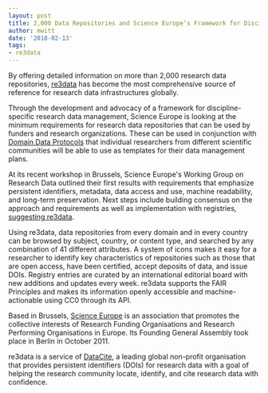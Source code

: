 ```yaml
---
layout: post
title: 2,000 Data Repositories and Science Europe’s Framework for Discipline-specific Research Data Management
author: mwitt
date: '2018-02-13'
tags:
- re3data
---
```


By offering detailed information on more than 2,000 research data repositories, [re3data](https://www.re3data.org/search) has become the most comprehensive source
of reference for research data infrastructures globally.

Through the development and advocacy of a framework for discipline-specific
research data management, Science Europe is looking at the minimum requirements
for research data repositories that can be used by funders and research organizations.
These can be used in conjunction with [Domain Data Protocols](http://www.scienceeurope.org/wp-content/uploads/2018/01/SE_Guidance_Document_RDMPs.pdf)
that individual researchers from different scientific communities will be able
to use as templates for their data management plans.

At its recent workshop in Brussels, Science Europe's Working Group on Research Data outlined their first results with requirements that emphasize persistent identifiers, metadata, data access and use, machine readability, and long-term preservation. Next steps include building consensus on the approach and requirements as well as implementation with registries, [suggesting re3data](http://www.scienceeurope.org/wp-content/uploads/2018/02/8_SE-RDM-WS-Jan-2018_Trusted_Repositories_Rieck.pdf).

Using re3data, data repositories from every domain and in every country can be browsed by subject, country, or content type, and searched by any combination of 41 different attributes. A system of icons makes it easy for a researcher to identify key characteristics of repositories such as those that are open access, have been certified, accept deposits of data, and issue DOIs. Registry entries are curated by an international editorial board with new additions and updates every week. re3data supports the FAIR Principles and makes its information openly accessible and machine-actionable using CC0 through its API.

Based in Brussels, [Science Europe](https://www.scienceeurope.org/) is an association that promotes the collective interests of Research Funding Organisations and Research Performing Organisations in Europe. Its Founding General Assembly took place in Berlin in October 2011.

re3data is a service of [DataCite](https://www.datacite.org/), a leading global non-profit organisation that provides persistent identifiers (DOIs) for research data with a goal of helping the research community locate, identify, and cite research data with confidence.

